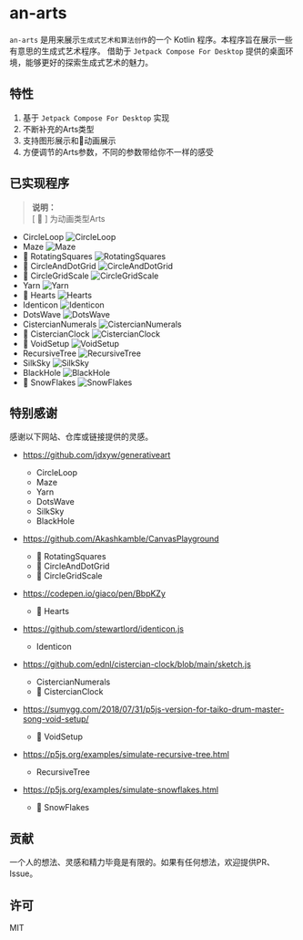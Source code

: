 # an-arts

`an-arts` 是用来展示`生成式艺术和算法创作`的一个 Kotlin 程序。本程序旨在展示一些有意思的生成式艺术程序。
借助于 `Jetpack Compose For Desktop` 提供的桌面环境，能够更好的探索生成式艺术的魅力。

## 特性

1. 基于 `Jetpack Compose For Desktop` 实现
1. 不断补充的Arts类型
1. 支持图形展示和💫动画展示
1. 方便调节的Arts参数，不同的参数带给你不一样的感受

## 已实现程序

> **说明：**  
> [ 💫 ] 为动画类型Arts

+ CircleLoop
  ![CircleLoop](screenshots/CircleLoop.jpg)
+ Maze
  ![Maze](screenshots/Maze.jpg)
+ 💫 RotatingSquares
  ![RotatingSquares](screenshots/RotatingSquares.jpg)
+ 💫 CircleAndDotGrid
  ![CircleAndDotGrid](screenshots/CircleAndDotGrid.jpg)
+ 💫 CircleGridScale
  ![CircleGridScale](screenshots/CircleGridScale.jpg)
+ Yarn
  ![Yarn](screenshots/Yarn.jpg)
+ 💫 Hearts
  ![Hearts](screenshots/Hearts.jpg)
+ Identicon
  ![Identicon](screenshots/Identicon.jpg)
+ DotsWave
  ![DotsWave](screenshots/DotsWave.jpg)
+ CistercianNumerals
  ![CistercianNumerals](screenshots/CistercianNumerals.jpg)
+ 💫 CistercianClock
  ![CistercianClock](screenshots/CistercianClock.jpg)
+ 💫 VoidSetup
  ![VoidSetup](screenshots/VoidSetup.jpg)
+ RecursiveTree
  ![RecursiveTree](screenshots/RecursiveTree.jpg)
+ SilkSky
  ![SilkSky](screenshots/SilkSky.jpg)
+ BlackHole
  ![BlackHole](screenshots/BlackHole.jpg)
+ 💫 SnowFlakes
  ![SnowFlakes](screenshots/SnowFlakes.jpg)

## 特别感谢

感谢以下网站、仓库或链接提供的灵感。

+ https://github.com/jdxyw/generativeart
    + CircleLoop
    + Maze
    + Yarn
    + DotsWave
    + SilkSky
    + BlackHole

+ https://github.com/Akashkamble/CanvasPlayground
    + 💫 RotatingSquares
    + 💫 CircleAndDotGrid
    + 💫 CircleGridScale

+ https://codepen.io/giaco/pen/BbpKZy
    + 💫 Hearts

+ https://github.com/stewartlord/identicon.js
    + Identicon

+ https://github.com/ednl/cistercian-clock/blob/main/sketch.js
    + CistercianNumerals
    + 💫 CistercianClock

+ https://sumygg.com/2018/07/31/p5js-version-for-taiko-drum-master-song-void-setup/
    + 💫 VoidSetup

+ https://p5js.org/examples/simulate-recursive-tree.html
    + RecursiveTree

+ https://p5js.org/examples/simulate-snowflakes.html
    + 💫 SnowFlakes

## 贡献

一个人的想法、灵感和精力毕竟是有限的。如果有任何想法，欢迎提供PR、Issue。

## 许可

MIT

